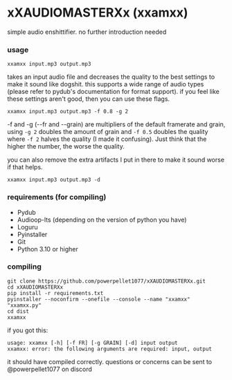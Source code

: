 # xXAUDIOMASTERXx (xxamxx)
simple audio enshittifier. no further introduction needed

### usage
```
xxamxx input.mp3 output.mp3
```

takes an input audio file and decreases the quality to the best settings to make it sound like dogshit. this supports a wide range of audio types (please refer to pydub's documentation for format support).
if you feel like these settings aren't good, then you can use these flags.
```
xxamxx input.mp3 output.mp3 -f 0.8 -g 2
```
-f and -g (--fr and --grain) are multipliers of the default framerate and grain, using ``-g 2`` doubles the amount of grain and ``-f 0.5`` doubles the quality where ``-f 2`` halves the quality (I made it confusing). Just think that the higher the number, the worse the quality.


you can also remove the extra artifacts I put in there to make it sound worse if that helps.
````
xxamxx input.mp3 output.mp3 -d
````

### requirements (for compiling)
 - Pydub
 - Audioop-lts (depending on the version of python you have)
 - Loguru
 - Pyinstaller
 - Git
 - Python 3.10 or higher


### compiling
```
git clone https://github.com/powerpellet1077/xXAUDIOMASTERXx.git
cd xXAUDIOMASTERXx
pip install -r requirements.txt
pyinstaller --noconfirm --onefile --console --name "xxamxx"  "xxamxx.py"
cd dist
xxamxx
```
if you got this:
````
usage: xxamxx [-h] [-f FR] [-g GRAIN] [-d] input output
xxamxx: error: the following arguments are required: input, output
````

it should have compiled correctly.
questions or concerns can be sent to @powerpellet1077 on discord

